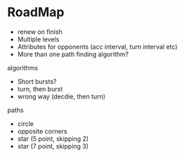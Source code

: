 # RoadMap

* renew on finish
* Multiple levels
* Attributes for opponents (acc interval, turn interval etc)
* More than one path finding algorithm? 

algorithms

* Short bursts?
* turn, then burst 
* wrong way (decdie, then turn)

paths

* circle
* opposite corners
* star (5 point, skipping 2)
* star (7 point, skipping 3)
